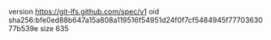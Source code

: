 version https://git-lfs.github.com/spec/v1
oid sha256:bfe0ed88b647a15a808a119516f54951d24f0f7cf5484945f7770363077b539e
size 635
